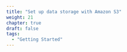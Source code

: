 ```yaml
---
title: "Set up data storage with Amazon S3"
weight: 21
chapter: true
draft: false
tags:
  - "Getting Started"
---
```

